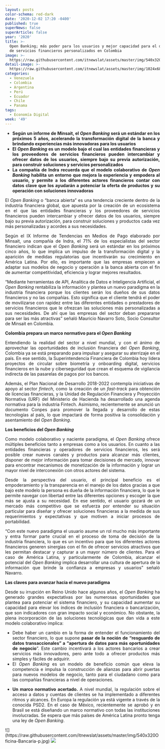 ```yaml
---
layout: posts
color-schema: red-dark
date: '2020-12-02 17:20 -0400'
published: true
superNews: false
superArticle: false
year: '2020'
title: >-
  Open Banking; más poder para los usuarios y mejor capacidad para el desarrollo
  de servicios financieros personalizados en Colombia
image: >-
  https://raw.githubusercontent.com/itnewslat/assets/master/img/540x320/Oficina-Bancaria-p.jpg
detail-image: >-
  https://raw.githubusercontent.com/itnewslat/assets/master/img/1024x680/Oficina-Bancaria-g.jpg
categories:
  - Venezuela
  - Colombia
  - Argentina
  - Perú
  - Ecuador
  - Chile
  - Panama
tags:
  - Economía Digital
week: '49'
---
```

<ul style="text-align: justify;">
	<li><strong>Según un informe de Minsait,</strong><strong> el <em>Open Banking</em> será un estándar en los próximos 5 años, acelerando la transformación digital de la banca y brindando experiencias más innovadoras para los usuarios</strong></li>
	<li><strong>El <em>Open Banking</em> es un modelo bajo el cual las entidades financieras y los proveedores de servicios financieros pueden intercambiar y ofrecer datos de los usuarios, siempre bajo su previa autorización, para construir soluciones y servicios personalizados</strong></li>
	<li><strong>La compañía de Indra recuerda que e</strong><strong>l modelo colaborativo de <em>Open Banking</em> habilita un entorno que mejora la experiencia y empodera al usuario, y permite a los diferentes actores financieros contar con datos clave que los ayudarán a potenciar la oferta de productos y su operación con soluciones innovadoras</strong></li>
</ul>
<p style="text-align: justify;">El <em>Open Banking</em> o “banca abierta” es una tendencia creciente dentro de la industria financiera global, que apuesta por la creación de un ecosistema en el que las entidades financieras y los proveedores de servicios financieros pueden intercambiar y ofrecer datos de los usuarios, siempre bajo su previa autorización, para construir soluciones y productos cada vez más personalizadas y acordes a sus necesidades.</p>
<p style="text-align: justify;">Según el IX Informe de Tendencias en Medios de Pago elaborado por Minsait, una compañía de Indra, el 71% de los especialistas del sector financiero indican que el <em>Open Banking</em> será un estándar en los próximos cinco años, lo que implica un impulso de la transformación digital y la aparición de medidas regulatorias que incentivarán su crecimiento en América Latina. Por ello, es importante que las empresas empiecen a adaptar sus modelos de negocio y operación a la banca abierta con el fin de aumentar competitividad, eficiencia y lograr mejores resultados.</p>
<p style="text-align: justify;">“Mediante herramientas de API, Analítica de Datos e Inteligencia Artificial, el <em>Open Banking</em> rentabiliza la información y plantea un nuevo paradigma en la industria financiera porque los clientes serán los dueños de sus datos financieros y no las compañías. Esto significa que el cliente tendrá el poder de movilizarse con rapidez entre las diferentes entidades o prestadores de servicios financieros que le ofrezcan las soluciones más personalizadas a sus necesidades. De ahí que las empresas del sector deban prepararse para ser las más atractivas” señaló Mauricio Navarro Soto, Socio Consultor de Minsait en Colombia.</p>
<p style="text-align: justify;"><strong>Colombia prepara un marco normativo para el <em>Open Banking</em></strong></p>
<p style="text-align: justify;">Entendiendo la realidad del sector a nivel mundial, y con el ánimo de aprovechar las oportunidades de inclusión financiera del <em>Open Banking</em>, Colombia ya se está preparando para impulsar y asegurar su aterrizaje en el país. En ese sentido, la Superintendencia Financiera de Colombia hoy lidera proyectos de circular sobre biometría y onboarding digital, servicios financieros en la nube y ciberseguridad que crean el esquema de vigilancia indirecta de las pasarelas de pagos por los bancos.</p>
<p style="text-align: justify;">Además, el Plan Nacional de Desarrollo 2018-2022 contempla iniciativas de apoyo al sector <em>fintech</em>, como la creación de un <em>fast-track</em> para obtención de licencias financieras, y la Unidad de Regulación Financiera y Proyección Normativa (URF) del Ministerio de Hacienda ha desarrollado una agenda normativa para la industria Fintech. Asimismo, recientemente se anunció un documento Conpes para promover la llegada y desarrollo de estas tecnologías al país, lo que impactará de forma positiva la consolidación y asentamiento del <em>Open Banking</em>.</p>
<p style="text-align: justify;"><strong>Los beneficios del <em>Open Banking</em></strong></p>
<p style="text-align: justify;">Como modelo colaborativo y naciente paradigma, el <em>Open Banking</em> ofrece múltiples beneficios tanto a empresas como a los usuarios. En cuanto a las entidades financieras y operadores de servicios financieros, les será posible crear nuevos canales y productos para alcanzar más clientes, disponer de mejor información para tomar decisiones de mercado, innovar para encontrar mecanismos de monetización de la información y lograr un mayor nivel de interconexión con otros actores del sistema.</p>
<p style="text-align: justify;">Desde la perspectiva del usuario, el principal beneficio es el empoderamiento y la transparencia en el manejo de los datos gracias a que bajo este modelo la persona es dueña de la información financiera, lo que le permite navegar con libertad entre las diferentes opciones y escoger la que más se ajusta a su necesidad. En ese sentido, el usuario gozará de un mercado más competitivo que se esfuerza por entender su situación particular para diseñar y ofrecer soluciones financieras a la medida de sus requerimientos y expectativas y que motiven a iniciar procesos de portabilidad.</p>
<p style="text-align: justify;">“Con este nuevo paradigma el usuario asume un rol mucho más importante y entra formar parte crucial en el proceso de toma de decisión de la industria financiera, lo que es un incentivo para que los diferentes actores financieros generen sinergias con el fin de ofrecer servicios atractivos que les permitan destacar y capturar a un mayor número de clientes. Para el caso de América Latina, y particularmente de Colombia, alcanzar el potencial del <em>Open Banking</em> implica desarrollar una cultura de apertura de la información que brinde la confianza a empresas y usuarios” señaló Navarro.</p>
<p style="text-align: justify;"><strong>Las claves para avanzar hacia el nuevo paradigma</strong></p>
<p style="text-align: justify;">Desde su irrupción en Reino Unido hace algunos años, el <em>Open Banking</em> ha generado grandes expectativas por las numerosas oportunidades que plantea para potenciar el sistema financiero, y su capacidad aumentar su capacidad para elevar los índices de inclusión financiera o bancarización, que son indicadores con gran impacto social y económico. No obstante, la plena incorporación de las soluciones tecnológicas que dan vida a este modelo colaborativo implica:</p>

<ul style="text-align: justify;">
	<li>Debe haber un cambio en la forma de entender el funcionamiento del sector financiero, lo que supone <strong>pasar de la noción de “resguardo de datos transaccionales” a “apertura de datos para más oportunidades de negocio</strong>”. Este cambio incentivará a los actores bancarios a crear servicios más innovadores, pero ante todo a ofrecer productos más simples y fáciles de adquirir.</li>
	<li>El <em>Open Banking</em> es un modelo de beneficio común que eleva la competencia e impulsa la construcción de alianzas para abrir puertas para nuevos modelos de negocio, tanto para el ciudadano como para las compañías financieras a nivel de operaciones.</li>
</ul>
<p style="text-align: justify;"></p>

<ul>
	<li style="text-align: justify;"><strong>Un marco normativo acertado.</strong> A nivel mundial, la regulación sobre el acceso a datos y cuentas de clientes se ha implementado a diferentes ritmos y alcances. En Europa la regulación ya está vigente a través de la conocida PSD2. En el caso de México, recientemente se aprobó y en Brasil se está diseñando un marco normativo con todas las instituciones involucradas. Se espera que más países de América Latina pronto tenga una ley de <em>Open Banking</em>.</li>
</ul>
![](https://raw.githubusercontent.com/itnewslat/assets/master/img/540x320Oficina-Bancaria-p.jpg)

<img src="https://tracker.metricool.com/c3po.jpg?hash=56f88a41e39ab42c063cc51676587a04"/>